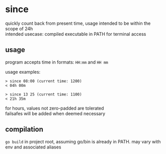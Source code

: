 # since
quickly count back from present time, usage intended to be within the scope of 24h<br>
intended usecase: compiled executable in PATH for terminal access

## usage
program accepts time in formats: `HH:mm` and `HH mm`<br>

usage examples: 
```
> since 08:00 (current time: 1200)
< 04h 00m
```

```
> since 13 25 (current time: 1100)
< 21h 35m
```

for hours, values not zero-padded are tolerated<br>
failsafes will be added when deemed necessary

## compilation
`go build` in project root, assuming go/bin is already in PATH. may vary with env and associated aliases

